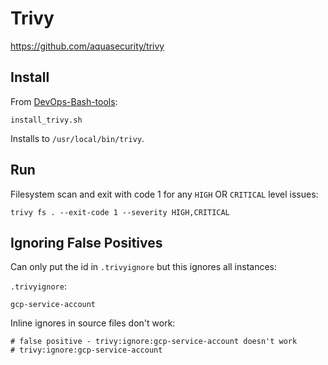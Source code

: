 # Trivy

<https://github.com/aquasecurity/trivy>

## Install

From [DevOps-Bash-tools](devops-bash-tools.md):

```shell
install_trivy.sh
```

Installs to `/usr/local/bin/trivy`.

## Run

Filesystem scan and exit with code 1 for any `HIGH` OR `CRITICAL` level issues:

```shell
trivy fs . --exit-code 1 --severity HIGH,CRITICAL
```

## Ignoring False Positives

Can only put the id in `.trivyignore` but this ignores all instances:

`.trivyignore`:

```shell
gcp-service-account
```

Inline ignores in source files don't work:

```shell
# false positive - trivy:ignore:gcp-service-account doesn't work
# trivy:ignore:gcp-service-account
```
